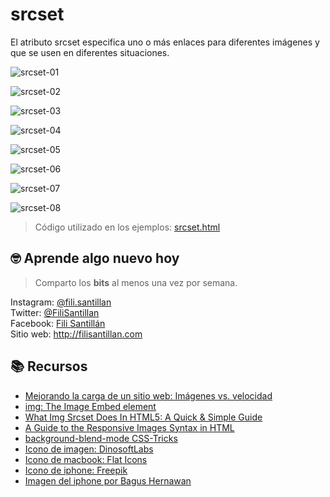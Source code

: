 # srcset

El atributo srcset especifica uno o más enlaces para diferentes imágenes y que se usen en diferentes situaciones.

![srcset-01](./srcset-01.png)

![srcset-02](./srcset-02.png)

![srcset-03](./srcset-03.png)

![srcset-04](./srcset-04.png)

![srcset-05](./srcset-05.png)

![srcset-06](./srcset-06.png)

![srcset-07](./srcset-07.png)

![srcset-08](./srcset-08.png)

> Código utilizado en los ejemplos: [srcset.html](/BitSnack/srcset/srcset.html)

## 🤓 Aprende algo nuevo hoy

> Comparto los **bits** al menos una vez por semana.

Instagram: [@fili.santillan](https://www.instagram.com/fili.santillan/)  
Twitter: [@FiliSantillan](https://twitter.com/FiliSantillan)  
Facebook: [Fili Santillán](https://www.facebook.com/FiliSantillan96/)  
Sitio web: http://filisantillan.com

## 📚 Recursos

- [Mejorando la carga de un sitio web: Imágenes vs. velocidad](https://filisantillan.com/blog/mejorando-la-carga-de-un-sitio-web-imagenes-vs-velocidad/#im-genes-con-html)
- [img: The Image Embed element](https://developer.mozilla.org/en-US/docs/Web/HTML/Element/img)
-   [What Img Srcset Does In HTML5: A Quick & Simple Guide](https://html.com/attributes/img-srcset/)
-   [A Guide to the Responsive Images Syntax in HTML](https://css-tricks.com/a-guide-to-the-responsive-images-syntax-in-html/)
-   [background-blend-mode CSS-Tricks](https://css-tricks.com/almanac/properties/b/background-blend-mode/)
-   [Icono de imagen: DinosoftLabs](https://www.flaticon.com/free-icon/picture_714990?term=image&page=2&position=19&related_item_id=714990)
-   [Icono de macbook: Flat Icons](https://www.flaticon.com/authors/flat-icons)
-   [Icono de iphone: Freepik](https://www.flaticon.com/authors/freepik)
-   [Imagen del iphone por Bagus Hernawan](https://unsplash.com/photos/A6JxK37IlPo)
